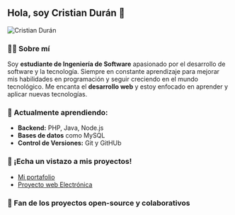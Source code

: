 ## Hola, soy Cristian Durán 👋

![Cristian Durán](https://github.com/user-attachments/assets/542da023-8214-4ab3-b9c5-1d21a122c5ee)

### 👨‍💻 Sobre mí  
Soy **estudiante de Ingeniería de Software** apasionado por el desarrollo de software y la tecnología. Siempre en constante aprendizaje para mejorar mis habilidades en programación y seguir creciendo en el mundo tecnológico. Me encanta el **desarrollo web** y estoy enfocado en aprender y aplicar nuevas tecnologías.

### 🎯 Actualmente aprendiendo:
- **Backend:** PHP, Java, Node.js
- **Bases de datos** como MySQL
- **Control de Versiones:** Git y GitHUb

### 🔗 ¡Echa un vistazo a mis proyectos!
- [Mi portafolio](https://github.com/EstCristianFESC)  
- [Proyecto web Electrónica](https://github.com/EstCristianFESC/Electronica.git)

### 👾 Fan de los proyectos open-source y colaborativos
